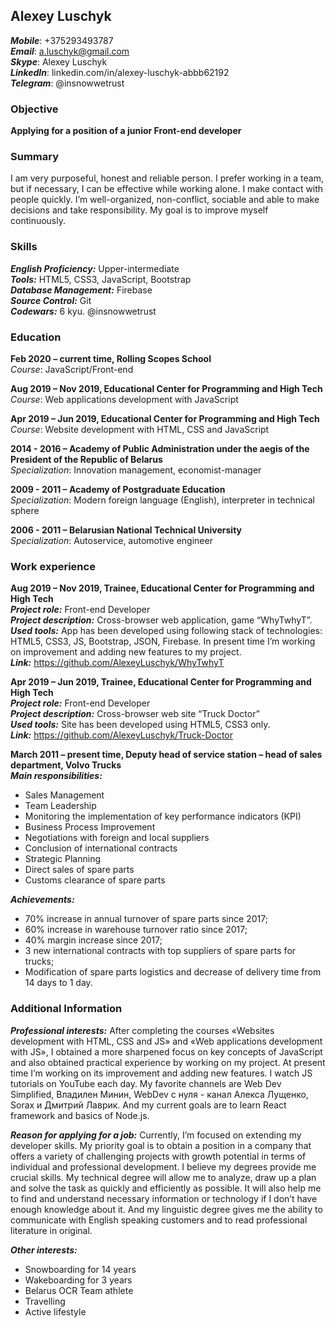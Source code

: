 ## Alexey Luschyk
	
**_Mobile_**:  +375293493787  
**_Email_**: a.luschyk@gmail.com  
**_Skype_**: Alexey Luschyk  
**_LinkedIn_**: linkedin.com/in/alexey-luschyk-abbb62192  
**_Telegram_**: @insnowwetrust  

### Objective

**Applying for a position of a junior Front-end developer**

### Summary
	
I am very purposeful, honest and reliable person. I prefer working in a team, but if necessary, I can be effective while working alone. I make contact with people quickly. I’m well-organized, non-conflict, sociable and able to make decisions and take responsibility. My goal is to improve myself continuously.

### Skills

**_English Proficiency:_** Upper-intermediate  
**_Tools:_** HTML5, CSS3, JavaScript, Bootstrap  
**_Database Management:_** Firebase  
**_Source Control:_** Git  
**_Codewars:_** 6 kyu. @insnowwetrust
      
### Education

**Feb 2020 – current time, Rolling Scopes School**  
_Course_: JavaScript/Front-end

**Aug 2019 – Nov 2019, Educational Center for Programming and High Tech**  
_Course_: Web applications development with JavaScript

**Apr 2019 – Jun 2019, Educational Center for Programming and High Tech**  
_Course_: Website development with HTML, CSS and JavaScript

**2014 - 2016 – Academy of Public Administration under the aegis of the President of the Republic of Belarus**  
_Specialization_: Innovation management, economist-manager

**2009 - 2011 – Academy of Postgraduate Education**  
_Specialization_: Modern foreign language (English), interpreter in technical sphere

**2006 - 2011 – Belarusian National Technical University**  
_Specialization_: Autoservice, automotive engineer

### Work experience

**Aug 2019 – Nov 2019, Trainee, Educational Center for Programming and High Tech**  
**_Project role:_** Front-end Developer  
**_Project description:_** Cross-browser web application, game “WhyTwhyT”.  
**_Used tools:_** App has been developed using following stack of technologies:
HTML5, CSS3, JS, Bootstrap, JSON, Firebase. In present time I’m working on improvement and adding new features to my project.  
**_Link:_** https://github.com/AlexeyLuschyk/WhyTwhyT

**Apr 2019 – Jun 2019, Trainee, Educational Center for Programming and High Tech**  
**_Project role:_** Front-end Developer  
**_Project description:_** Cross-browser web site “Truck Doctor”  
**_Used tools:_** Site has been developed using HTML5, CSS3 only.  
**_Link:_** https://github.com/AlexeyLuschyk/Truck-Doctor


**March 2011 – present time, Deputy head of service station – head of sales department, Volvo Trucks**  
**_Main responsibilities:_**
*	Sales Management
*	Team Leadership
*	Monitoring the implementation of key performance indicators (KPI)
*	Business Process Improvement
*	Negotiations with foreign and local suppliers
*	Conclusion of international contracts
*	Strategic Planning
*	Direct sales of spare parts
*	Customs clearance of spare parts

**_Achievements:_**
*	70% increase in annual turnover of spare parts since 2017;
*	60% increase in warehouse turnover ratio since 2017;
*	40% margin increase since 2017;
*	3 new international contracts with top suppliers of spare parts for trucks;
*	Modification of spare parts logistics and decrease of delivery time from 14 days to 1 day.
 
### Additional Information

**_Professional interests:_**
After completing the courses «Websites development with HTML, CSS and JS» and «Web applications development with JS», I obtained a more sharpened focus on key concepts of JavaScript and also obtained practical experience by working on my project. At present time I’m working on its improvement and adding new features.
I watch JS tutorials on YouTube each day. My favorite channels are Web Dev Simplified, Владилен Минин, WebDev с нуля - канал Алекса Лущенко, Sorax и Дмитрий Лаврик. And my current goals are to learn React framework and basics of Node.js.

**_Reason for applying for a job:_**
Currently, I’m focused on extending my developer skills. My priority goal is to obtain a position in a company that offers a variety of challenging projects with growth potential in terms of individual and professional development.
I believe my degrees provide me crucial skills. My technical degree will allow me to analyze, draw up a plan and solve the task as quickly and efficiently as possible. It will also help me to find and understand necessary information or technology if I don’t have enough knowledge about it. And my linguistic degree gives me the ability to communicate with English speaking customers and to read professional literature in original.

**_Other interests:_**
* Snowboarding for 14 years
* Wakeboarding for 3 years
* Belarus OCR Team athlete
* Travelling
* Active lifestyle